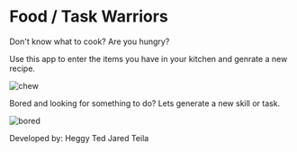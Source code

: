 # **Food / Task Warriors**

Don't know what to cook?
Are you hungry?

Use this app to enter the items you have in your kitchen and genrate a new recipe.

![chew](https://media.giphy.com/media/XbLeWvIwOcd2g/giphy.gif "Grubhub")

Bored and looking for something to do? Lets generate a new skill or task.

![bored](https://media.giphy.com/media/tXL4FHPSnVJ0A/giphy.gif "Boredom")

Developed by:
Heggy
Ted
Jared
Teila
